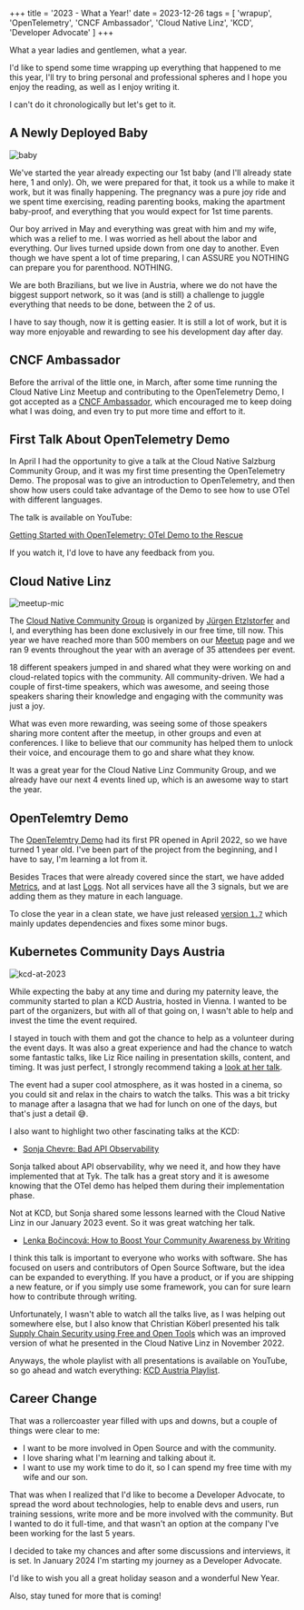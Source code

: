 +++
title = '2023 - What a Year!'
date = 2023-12-26
tags = [
    'wrapup',
    'OpenTelemetry',
    'CNCF Ambassador',
    'Cloud Native Linz',
    'KCD',
    'Developer Advocate'
]
+++

What a year ladies and gentlemen, what a year.

I'd like to spend some time wrapping up everything that happened to me this year,
I'll try to bring personal and professional spheres and I hope you enjoy the reading,
as well as I enjoy writing it.

I can't do it chronologically but let's get to it.

## A Newly Deployed Baby

![baby](img/baby.jpg "Personal archive")

We've started the year already expecting our 1st baby
(and I'll already state here, 1 and only). Oh, we were prepared for that,
it took us a while to make it work, but it was finally happening.
The pregnancy was a pure joy ride and we spent time exercising,
reading parenting books, making the apartment baby-proof, and everything that you
would expect for 1st time parents.

Our boy arrived in May and everything was great with him and my wife,
which was a relief to me. I was worried as hell about the labor and everything.
Our lives turned upside down from one day to another.
Even though we have spent a lot of time preparing, I can ASSURE you
NOTHING can prepare you for parenthood. NOTHING.

We are both Brazilians, but we live in Austria, where we do not have the biggest
support network, so it was (and is still) a challenge to juggle everything
that needs to be done, between the 2 of us.

I have to say though, now it is getting easier. It is still a lot of work,
but it is way more enjoyable and rewarding to see his development day after day.

## CNCF Ambassador

Before the arrival of the little one, in March, after some time running
the Cloud Native Linz Meetup and contributing to the OpenTelemetry Demo,
I got accepted as a [CNCF Ambassador][ambassador], which encouraged me to keep doing
what I was doing, and even try to put more time and effort to it.

## First Talk About OpenTelemetry Demo

In April I had the opportunity to give a talk at the Cloud Native Salzburg
Community Group, and it was my first time presenting the OpenTelemetry Demo.
The proposal was to give an introduction to OpenTelemetry, and then
show how users could take advantage of the Demo to see how to use OTel with
different languages.

The talk is available on YouTube:

[Getting Started with OpenTelemetry: OTel Demo to the Rescue][OTel-demo-talk]

If you watch it, I'd love to have any feedback from you.

## Cloud Native Linz

![meetup-mic](img/meetup-mic.jpg "Picture taken by [Alexander Lackner](https://www.linkedin.com/in/alexander-lackner) kindly shared with me")

The [Cloud Native Community Group][CNCG] is organized by
[Jürgen Etzlstorfer][Jürgen-Etzlstorfer-Linkedin] and I, and
everything has been done exclusively in our free time, till now.
This year we have reached more than 500 members on our [Meetup][meetup] page and
we ran 9 events throughout the year with an average of 35 attendees per event.

18 different speakers jumped in and shared what they were working on
and cloud-related topics with the community. All community-driven.
We had a couple of first-time speakers, which was awesome, and seeing those
speakers sharing their knowledge and engaging with the community was just a joy.

What was even more rewarding, was seeing some of those speakers sharing
more content after the meetup, in other groups and even at conferences.
I like to believe that our community has helped them to unlock their voice, and
encourage them to go and share what they know.

It was a great year for the Cloud Native Linz Community Group, and we already have
our next 4 events lined up, which is an awesome way to start the year.

## OpenTelemtry Demo

The [OpenTelemtry Demo][OTel-demo] had its first PR opened in April 2022,
so we have turned 1 year old. I've been part of the project from the beginning,
and I have to say, I'm learning a lot from it.

Besides Traces that were already covered since the start, we have added
[Metrics][OTel-demo-metrics], and at last [Logs][OTel-demo-logs]. Not all services have
all the 3 signals, but we are adding them as they mature in each language.

To close the year in a clean state, we have just released [version `1.7`][OTel-demo-release]
which mainly updates dependencies and fixes some minor bugs.

## Kubernetes Community Days Austria

![kcd-at-2023](img/kcd-at-2023.jpg "Picture taken by [Christian Köberl](https://www.linkedin.com/in/derkoe) shared on Linkedin")

While expecting the baby at any time and during my paternity leave, the community
started to plan a KCD Austria, hosted in Vienna. I wanted to be part of the organizers,
but with all of that going on, I wasn't able to help and invest the time the event required.

I stayed in touch with them and got the chance to help as a volunteer during the event days.
It was also a great experience and had the chance to watch some fantastic talks, like
Liz Rice nailing in presentation skills, content, and timing. It was just perfect, I
strongly recommend taking a [look at her talk][Liz-Rice-KCD].

The event had a super cool atmosphere, as it was hosted in a cinema, so you could
sit and relax in the chairs to watch the talks. This was a bit tricky to manage
after a lasagna that we had for lunch on one of the days, but that's just a detail 😅.

I also want to highlight two other fascinating talks at the KCD:

- [Sonja Chevre: Bad API Observability][Sonja-Chevre-KCD]

Sonja talked about API observability, why we need it, and how they have implemented
that at Tyk. The talk has a great story and it is awesome knowing that the OTel demo
has helped them during their implementation phase.

Not at KCD, but Sonja shared some lessons learned with the Cloud Native Linz
in our January 2023 event. So it was great watching her talk.

- [Lenka Bočincová: How to Boost Your Community Awareness by Writing][Lenka-Bočincová-KCD]

I think this talk is important to everyone who works with software.
She has focused on users and contributors of Open Source Software, but the idea can
be expanded to everything. If you have a product, or if you are shipping a new feature,
or if you simply use some framework, you can for sure learn how to contribute
through writing.

Unfortunately, I wasn't able to watch all the talks live, as I was helping out somewhere else,
but I also know that Christian Köberl presented his talk
[Supply Chain Security using Free and Open Tools][Christian-Köberl-KCD]
which was an improved version of what he presented in the Cloud Native Linz
in  November 2022.

Anyways, the whole playlist with all presentations is available on YouTube, so go ahead and
watch everything: [KCD Austria Playlist][KCD Austria Playlist].

## Career Change

That was a rollercoaster year filled with ups and downs, but a couple of
things were clear to me:

- I want to be more involved in Open Source and with the community.
- I love sharing what I'm learning and talking about it.
- I want to use my work time to do it, so I can spend my free time with my wife and our son.

That was when I realized that I'd like to become a Developer Advocate, to spread the word
about technologies, help to enable devs and users, run training sessions, write more
and be more involved with the community. But I wanted to do it full-time, and that
wasn't an option at the company I've been working for the last 5 years.

I decided to take my chances and after some discussions and interviews,
it is set. In January 2024 I'm starting my journey as a Developer Advocate.

I'd like to wish you all a great holiday season and a wonderful New Year.

Also, stay tuned for more that is coming!

[OTel-demo-talk]: https://www.youtube.com/watch?v=iWpYD81ahmU&t=1s
[ambassador]: https://www.linkedin.com/posts/julianocosta89_cncf-ambassador-spring-2023-was-issued-activity-7045317071383015424-dQZB
[Jürgen-Etzlstorfer-Linkedin]: https://www.linkedin.com/in/juergenetzlstorfer/
[CNCG]: https://community.cncf.io/linz/
[meetup]: https://www.meetup.com/Cloud-Native-Computing-Linz/
[OTel-demo]: https://github.com/open-telemetry/opentelemetry-demo
[OTel-demo-metrics]: https://opentelemetry.io/docs/demo/metric-features/
[OTel-demo-logs]: https://opentelemetry.io/docs/demo/logging-features/
[OTel-demo-release]: https://github.com/open-telemetry/opentelemetry-demo/releases/tag/1.7.0
[Liz-Rice-KCD]: https://www.youtube.com/watch?v=tJFKACcDZmI
[Sonja-Chevre-KCD]: https://www.youtube.com/watch?v=9po5fBjdSlo
[Lenka-Bočincová-KCD]: https://www.youtube.com/watch?v=K4LLKia4bxA
[Christian-Köberl-KCD]: https://www.youtube.com/watch?v=gLlukjXOXP4
[KCD Austria Playlist]: https://www.youtube.com/watch?v=RT9k5895jRk&list=PLtLBTEzR4SqWKGuUBiRm_IuRZf2--CCDt
